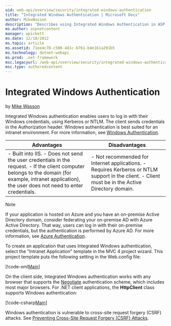 ```yaml
---
uid: web-api/overview/security/integrated-windows-authentication
title: "Integrated Windows Authentication | Microsoft Docs"
author: MikeWasson
description: "Describes using Integrated Windows Authentication in ASP.NET Web API."
ms.author: aspnetcontent
manager: wpickett
ms.date: 12/18/2012
ms.topic: article
ms.assetid: 71ee4c78-c500-4d1c-b761-b4e161a291b5
ms.technology: dotnet-webapi
ms.prod: .net-framework
msc.legacyurl: /web-api/overview/security/integrated-windows-authentication
msc.type: authoredcontent
---
```

Integrated Windows Authentication
====================
by [Mike Wasson](https://github.com/MikeWasson)

Integrated Windows authentication enables users to log in with their Windows credentials, using Kerberos or NTLM. The client sends credentials in the Authorization header. Windows authentication is best suited for an intranet environment. For more information, see [Windows Authentication](https://www.iis.net/configreference/system.webserver/security/authentication/windowsauthentication).

| Advantages | Disadvantages |
| --- | --- |
| - Built into IIS. - Does not send the user credentials in the request. - If the client computer belongs to the domain (for example, intranet application), the user does not need to enter credentials. | - Not recommended for Internet applications. - Requires Kerberos or NTLM support in the client. - Client must be in the Active Directory domain. |

> [!NOTE]
> If your application is hosted on Azure and you have an on-premise Active Directory domain, consider federating your on-premise AD with Azure Active Directory. That way, users can log in with their on-premise credentials, but the authentication is performed by Azure AD. For more information, see [Azure Authentication](../../../visual-studio/overview/2012/windows-azure-authentication.md).


To create an application that uses Integrated Windows authentication, select the "Intranet Application" template in the MVC 4 project wizard. This project template puts the following setting in the Web.config file:

[!code-xml[Main](integrated-windows-authentication/samples/sample1.xml)]

On the client side, Integrated Windows authentication works with any browser that supports the [Negotiate](http://www.ietf.org/rfc/rfc4559.txt) authentication scheme, which includes most major browsers. For .NET client applications, the **HttpClient** class supports Windows authentication:

[!code-csharp[Main](integrated-windows-authentication/samples/sample2.cs)]

Windows authentication is vulnerable to cross-site request forgery (CSRF) attacks. See [Preventing Cross-Site Request Forgery (CSRF) Attacks](preventing-cross-site-request-forgery-csrf-attacks.md).